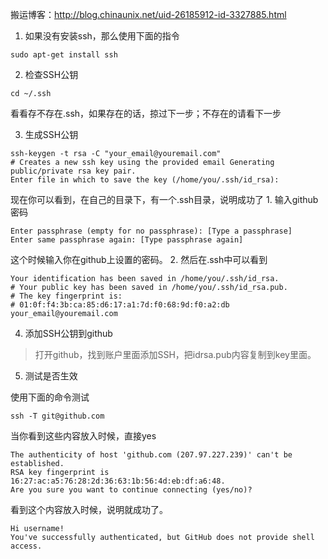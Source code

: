 搬运博客：http://blog.chinaunix.net/uid-26185912-id-3327885.html

1. 如果没有安装ssh，那么使用下面的指令
```
sudo apt-get install ssh
```
2. 检查SSH公钥
```
cd ~/.ssh
```
看看存不存在.ssh，如果存在的话，掠过下一步；不存在的请看下一步

3. 生成SSH公钥
```
ssh-keygen -t rsa -C "your_email@youremail.com" 
# Creates a new ssh key using the provided email Generating public/private rsa key pair. 
Enter file in which to save the key (/home/you/.ssh/id_rsa):
```
现在你可以看到，在自己的目录下，有一个.ssh目录，说明成功了
	1. 输入github密码
```
Enter passphrase (empty for no passphrase): [Type a passphrase] 
Enter same passphrase again: [Type passphrase again]
```
这个时候输入你在github上设置的密码。
	2. 然后在.ssh中可以看到
```
Your identification has been saved in /home/you/.ssh/id_rsa. 
# Your public key has been saved in /home/you/.ssh/id_rsa.pub.
# The key fingerprint is: 
# 01:0f:f4:3b:ca:85:d6:17:a1:7d:f0:68:9d:f0:a2:db your_email@youremail.com
```
4. 添加SSH公钥到github
>打开github，找到账户里面添加SSH，把idrsa.pub内容复制到key里面。
5. 测试是否生效

使用下面的命令测试
```
ssh -T git@github.com
```
当你看到这些内容放入时候，直接yes
```
The authenticity of host 'github.com (207.97.227.239)' can't be established. 
RSA key fingerprint is 16:27:ac:a5:76:28:2d:36:63:1b:56:4d:eb:df:a6:48. 
Are you sure you want to continue connecting (yes/no)?
```
看到这个内容放入时候，说明就成功了。
```
Hi username! 
You've successfully authenticated, but GitHub does not provide shell access.
```
